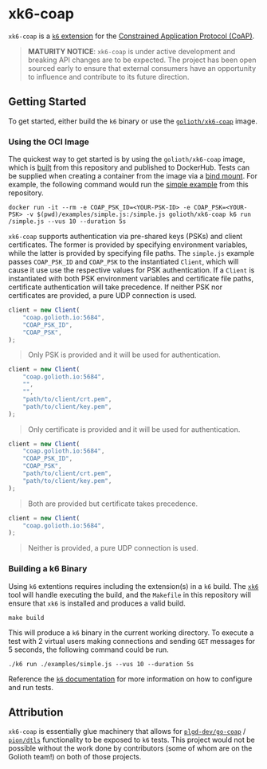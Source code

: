 # xk6-coap

`xk6-coap` is a [`k6` extension](https://k6.io/docs/extensions/) for the
[Constrained Application Protocol
(CoAP)](https://www.rfc-editor.org/rfc/rfc7252).

> **MATURITY NOTICE**: `xk6-coap` is under active development and breaking API
> changes are to be expected. The project has been open sourced early to ensure
> that external consumers have an opportunity to influence and contribute to its
> future direction.

## Getting Started

To get started, either build the `k6` binary or use the
[`golioth/xk6-coap`](https://hub.docker.com/repository/docker/golioth/xk6-coap)
image.

### Using the OCI Image

The quickest way to get started is by using the `golioth/xk6-coap` image,
which is [built](./images/xk6-coap/Dockerfile) from this repository and
published to DockerHub. Tests can be supplied when creating a container from the
image via a [bind mount](https://docs.docker.com/storage/bind-mounts/). For
example, the following command would run the [simple
example](./examples/simple.js) from this repository.

```
docker run -it --rm -e COAP_PSK_ID=<YOUR-PSK-ID> -e COAP_PSK=<YOUR-PSK> -v $(pwd)/examples/simple.js:/simple.js golioth/xk6-coap k6 run /simple.js --vus 10 --duration 5s
```

`xk6-coap` supports authentication via pre-shared keys (PSKs) and client
certificates. The former is provided by specifying environment variables, while
the latter is provided by specifying file paths. The `simple.js` example passes
`COAP_PSK_ID` and `COAP_PSK` to the instantiated `Client`, which will cause it
use use the respective values for PSK authentication. If a `Client` is
instantiated with both PSK environment variables and certificate file paths,
certificate authentication will take precedence.
If neither PSK nor certificates are provided, a pure UDP connection is used.

```js
client = new Client(
	"coap.golioth.io:5684",
	"COAP_PSK_ID",
	"COAP_PSK",
);
```
> Only PSK is provided and it will be used for authentication.

```js
client = new Client(
	"coap.golioth.io:5684",
	"",
	"",
	"path/to/client/crt.pem",
	"path/to/client/key.pem",
);
```
> Only certificate is provided and it will be used for authentication.

```js
client = new Client(
	"coap.golioth.io:5684",
	"COAP_PSK_ID",
	"COAP_PSK",
	"path/to/client/crt.pem",
	"path/to/client/key.pem",
);
```
> Both are provided but certificate takes precedence.

```js
client = new Client(
	"coap.golioth.io:5684",
);
```
> Neither is provided, a pure UDP connection is used.

### Building a k6 Binary

Using `k6` extentions requires including the extension(s) in a `k6` build. The
[`xk6`](https://github.com/grafana/xk6) tool will handle executing the build,
and the `Makefile` in this repository will ensure that `xk6` is installed and
produces a valid build.

```
make build
```

This will produce a `k6` binary in the current working directory. To execute a
test with 2 virtual users making connections and sending `GET` messages for 5
seconds, the following command could be run.

```
./k6 run ./examples/simple.js --vus 10 --duration 5s
```

Reference the [`k6` documentation](https://k6.io/docs/using-k6/test-lifecycle/)
for more information on how to configure and run tests.

## Attribution

`xk6-coap` is essentially glue machinery that allows for
[`plgd-dev/go-coap`](https://github.com/plgd-dev/go-coap) /
[`pion/dtls`](https://github.com/pion/dtls) functionality to be exposed
to `k6` tests. This project would not be possible without the work done by
contributors (some of whom are on the Golioth team!) on both of those projects.
